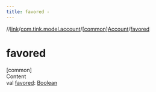 ```yaml
---
title: favored -
---
```

//[link](../../index.md)/[com.tink.model.account](../index.md)/[[common]Account](index.md)/[favored](favored.md)



# favored  
[common]  
Content  
val [favored](favored.md): [Boolean](https://kotlinlang.org/api/latest/jvm/stdlib/kotlin/-boolean/index.html)  



